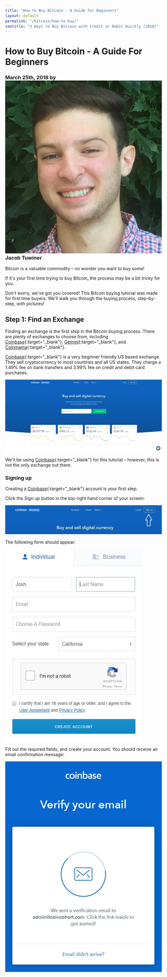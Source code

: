 ```yaml
---
title: "How to Buy Bitcoin - A Guide For Beginners"
layout: default
permalink: "/bitcoin/how-to-buy/"
seotitle: "3 Ways to Buy Bitcoin with Credit or Debit Quickly (2018)"
---
```


# How to Buy Bitcoin - A Guide For Beginners

<h3 class="page-subtitle">
	March 25th, 2018 by 
	<img src="/img/profile/close.jpg" class="circle" alt="Headshot">
	Jacob Tuwiner
</h3>

Bitcoin is a valuable commodity – no wonder you want to buy some! 

If it's your first time trying to buy Bitcoin, the process may be a bit tricky for you. 

Don't worry, we've got you covered! This Bitcoin buying tutorial was made for first time buyers. We'll walk you through the buying process, step-by-step, with pictures! 

## Step 1: Find an Exchange 

Finding an exchange is the first step in the Bitcoin buying process. There are plenty of exchanges to choose from, including [Coinbase](https://www.coinbase.com/join/5967ac4be42b2d0260de144b){:target="_blank"}, [Gemini](https://gemini.com/){:target="_blank"}, and [Coinmama](https://www.coinmama.com/){:target="_blank"}.

[Coinbase](https://www.coinbase.com/join/5967ac4be42b2d0260de144b){:target="_blank"} is a very beginner friendly US based exchange. They sell cryptocurrency to most countries and all US states. They charge a 1.49% fee on bank transfers and 3.99% fee on credit and debit card purchases. 

![Coinbase](/img/bitcoin/buy/coinbase.jpg)

We'll be using [Coinbase](https://www.coinbase.com/join/5967ac4be42b2d0260de144b){:target="_blank"} for this tutorial – however, this is not the only exchange out there. 

### Signing up

Creating a [Coinbase](https://www.coinbase.com/join/5967ac4be42b2d0260de144b){:target="_blank"} account is your first step. 

Click the Sign up button in the top-right hand corner of your screen:

![Sign Up](/img/bitcoin/buy/sign-up.jpg)

The following form should appear:

![Form](/img/bitcoin/buy/form.jpg)

Fill out the required fields, and create your account. You should receive an email confirmation message:

![Email](/img/bitcoin/buy/e-mail.jpg)
